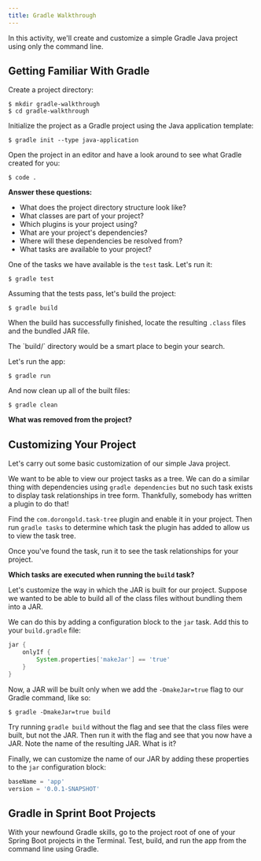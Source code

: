 ```yaml
---
title: Gradle Walkthrough
---
```


In this activity, we'll create and customize a simple Gradle Java project using only the command line.

## Getting Familiar With Gradle

Create a project directory:

```nohighlight
$ mkdir gradle-walkthrough
$ cd gradle-walkthrough
```

Initialize the project as a Gradle project using the Java application template:

```nohighlight
$ gradle init --type java-application
```

Open the project in an editor and have a look around to see what Gradle created for you:

```nohighlight
$ code .
```

**Answer these questions:**

- What does the project directory structure look like?
- What classes are part of your project?
- Which plugins is your project using?
- What are your project's dependencies?
- Where will these dependencies be resolved from?
- What tasks are available to your project?

One of the tasks we have available is the `test` task. Let's run it:

```nohighlight
$ gradle test
```

Assuming that the tests pass, let's build the project:

```nohighlight
$ gradle build
```

When the build has successfully finished, locate the resulting `.class` files and the bundled JAR file.

<aside class="aside-hint" markdown="1">
The `build/` directory would be a smart place to begin your search.
</aside>

Let's run the app:

```nohighlight
$ gradle run
```

And now clean up all of the built files:

```nohighlight
$ gradle clean
```

**What was removed from the project?**

## Customizing Your Project

Let's carry out some basic customization of our simple Java project.

We want to be able to view our project tasks as a tree. We can do a similar thing with dependencies using `gradle dependencies` but no such task exists to display task relationships in tree form. Thankfully, somebody has written a plugin to do that!

Find the `com.dorongold.task-tree` plugin and enable it in your project. Then run `gradle tasks` to determine which task the plugin has added to allow us to view the task tree.

Once you've found the task, run it to see the task relationships for your project.

**Which tasks are executed when running the `build` task?**

Let's customize the way in which the JAR is built for our project. Suppose we wanted to be able to build all of the class files without bundling them into a JAR.

We can do this by adding a configuration block to the `jar` task. Add this to your `build.gradle` file:

```groovy
jar {
    onlyIf {
        System.properties['makeJar'] == 'true'
    }
}
```

Now, a JAR will be built only when we add the `-DmakeJar=true` flag to our Gradle command, like so:

```nohighlight
$ gradle -DmakeJar=true build
```

Try running `gradle build` without the flag and see that the class files were built, but not the JAR. Then run it with the flag and see that you now have a JAR. Note the name of the resulting JAR. What is it?

Finally, we can customize the name of our JAR by adding these properties to the `jar` configuration block:

```groovy
baseName = 'app'
version = '0.0.1-SNAPSHOT'
```

## Gradle in Sprint Boot Projects

With your newfound Gradle skills, go to the project root of one of your Spring Boot projects in the Terminal. Test, build, and run the app from the command line using Gradle.